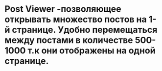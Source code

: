 # Post Viewer -позволяющее открывать множество постов на 1-й странице. Удобно перемещаться между постами в количестве 500-1000 т.к они отображены на одной странице.
